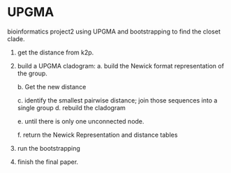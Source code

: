 # UPGMA
bioinformatics project2 using UPGMA and bootstrapping to find the closet clade.

1. get the distance from k2p. 
2. build a UPGMA cladogram:
    a. build the Newick format representation of the group.
    
    b. Get the new distance
    
    c. identify the smallest pairwise distance; join those sequences into a single group
    d. rebuild the cladogram
    
    e. until there is only one unconnected node.
    
    f. return the Newick Representation and distance tables
    
3. run the bootstrapping
4. finish the final paper.

